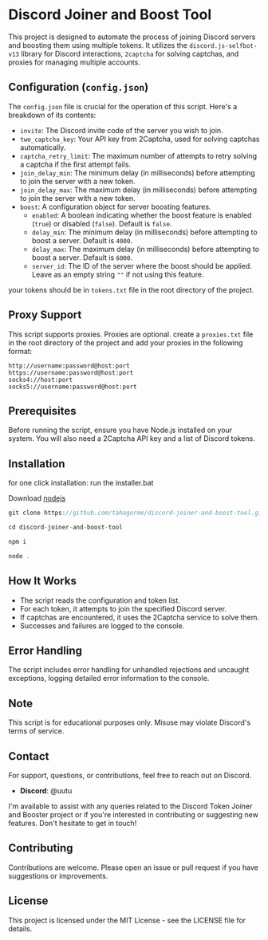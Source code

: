# Discord Joiner and Boost Tool

This project is designed to automate the process of joining Discord servers and boosting them using multiple tokens. It utilizes the `discord.js-selfbot-v13` library for Discord interactions, `2captcha` for solving captchas, and proxies for managing multiple accounts.

## Configuration (`config.json`)

The `config.json` file is crucial for the operation of this script. Here's a breakdown of its contents:

- `invite`: The Discord invite code of the server you wish to join.
- `two_captcha_key`: Your API key from 2Captcha, used for solving captchas automatically.
- `captcha_retry_limit`: The maximum number of attempts to retry solving a captcha if the first attempt fails.
- `join_delay_min`: The minimum delay (in milliseconds) before attempting to join the server with a new token.
- `join_delay_max`: The maximum delay (in milliseconds) before attempting to join the server with a new token.
- `boost`: A configuration object for server boosting features.
  - `enabled`: A boolean indicating whether the boost feature is enabled (`true`) or disabled (`false`). Default is `false`.
  - `delay_min`: The minimum delay (in milliseconds) before attempting to boost a server. Default is `4000`.
  - `delay_max`: The maximum delay (in milliseconds) before attempting to boost a server. Default is `6000`.
  - `server_id`: The ID of the server where the boost should be applied. Leave as an empty string `""` if not using this feature.


your tokens should be in `tokens.txt` file in the root directory of the project.

## Proxy Support
 
This script supports proxies. Proxies are optional. create a `proxies.txt` file in the root directory of the project and add your proxies in the following format:

```plaintext
http://username:password@host:port
https://username:password@host:port
socks4://host:port
socks5://username:password@host:port
```

## Prerequisites

Before running the script, ensure you have Node.js installed on your system. You will also need a 2Captcha API key and a list of Discord tokens.


## Installation
for one click installation: run the installer.bat

Download [nodejs](https://nodejs.org/)



```javascript
git clone https://github.com/tahagorme/discord-joiner-and-boost-tool.git
```

```javascript
cd discord-joiner-and-boost-tool
```

```bash
npm i
```

```javascript
node .
```




## How It Works

- The script reads the configuration and token list.
- For each token, it attempts to join the specified Discord server.
- If captchas are encountered, it uses the 2Captcha service to solve them.
- Successes and failures are logged to the console.

## Error Handling

The script includes error handling for unhandled rejections and uncaught exceptions, logging detailed error information to the console.

## Note

This script is for educational purposes only. Misuse may violate Discord's terms of service.

## Contact

For support, questions, or contributions, feel free to reach out on Discord.

- **Discord**: @uutu

I'm available to assist with any queries related to the Discord Token Joiner and Booster project or if you're interested in contributing or suggesting new features. Don't hesitate to get in touch!

## Contributing

Contributions are welcome. Please open an issue or pull request if you have suggestions or improvements.

## License

This project is licensed under the MIT License - see the LICENSE file for details.
